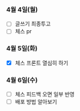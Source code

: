 ### 4월 4일(월)
- [ ] 글쓰기 최종투고
- [ ] 체스 pr

### 4월 5일(화)
- [x] 체스 프론트 열심히 하기

### 4월 6일(수)
- [ ] 체스 피드백 오면 일부 반영
- [ ] 배포 방법 알아보기
